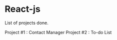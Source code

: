# React-js

List of projects done.

Project #1 :
            Contact Manager
    Project #2 :
             To-do List